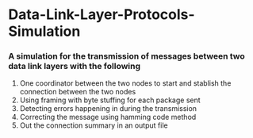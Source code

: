 # Data-Link-Layer-Protocols-Simulation
 
### A simulation for the transmission of messages between two data link layers with the following
1. One coordinator between the two nodes to start and stablish the connection between the two nodes
2. Using framing with byte stuffing for each package sent 
3. Detecting errors happening in during the transmission
4. Correcting the message using hamming code method
5. Out the connection summary in an output file

